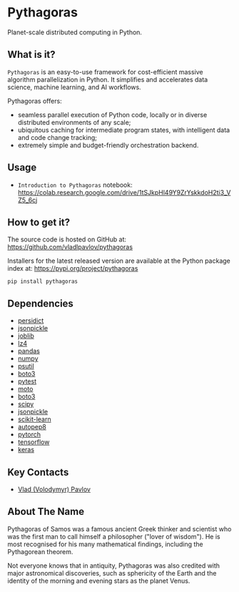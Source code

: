 # Pythagoras

Planet-scale distributed computing in Python.

## What is it?

`Pythagoras` is an easy-to-use framework for cost-efficient
massive algorithm parallelization in Python. It simplifies and accelerates 
data science, machine learning, and AI workflows.

Pythagoras offers:

* seamless parallel execution of Python code, locally or 
in diverse distributed environments of any scale;
* ubiquitous caching for intermediate program states, 
with intelligent data and code change tracking;
* extremely simple and budget-friendly orchestration backend.

## Usage

* `Introduction to Pythagoras` notebook:
https://colab.research.google.com/drive/1tSJkpHl49Y9ZrYskkdoH2ti3_VZ5_6cj

## How to get it?

The source code is hosted on GitHub at: https://github.com/vladlpavlov/pythagoras

Installers for the latest released version are available 
at the Python package index at: https://pypi.org/project/pythagoras

    pip install pythagoras

## Dependencies

* [persidict](https://pypi.org/project/persidict)
* [jsonpickle](https://jsonpickle.github.io)
* [joblib](https://joblib.readthedocs.io)
* [lz4](https://python-lz4.readthedocs.io)
* [pandas](https://pandas.pydata.org)
* [numpy](https://numpy.org)
* [psutil](https://psutil.readthedocs.io)
* [boto3](https://boto3.readthedocs.io)
* [pytest](https://pytest.org)
* [moto](http://getmoto.org)
* [boto3](https://boto3.readthedocs.io)
* [scipy](https://www.scipy.org)
* [jsonpickle](https://jsonpickle.github.io)
* [scikit-learn](https://scikit-learn.org)
* [autopep8](https://pypi.org/project/autopep8)
* [pytorch](https://pytorch.org)
* [tensorflow](https://www.tensorflow.org)
* [keras](https://keras.io)

## Key Contacts

* [Vlad (Volodymyr) Pavlov](https://www.linkedin.com/in/vlpavlov/)

## About The Name

Pythagoras of Samos was a famous ancient Greek thinker and scientist 
who was the first man to call himself a philosopher ("lover of wisdom"). 
He is most recognised for his many mathematical findings, 
including the Pythagorean theorem. 

Not everyone knows that in antiquity, Pythagoras was also credited with 
major astronomical discoveries, such as sphericity of the Earth 
and the identity of the morning and evening stars as the planet Venus.